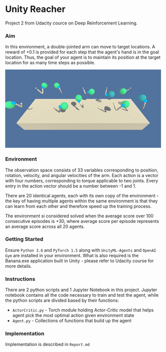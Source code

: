 # Unity Reacher 

Project 2 from Udacity cource on Deep Reinforcement Learning.

### Aim

In this environment, a double-jointed arm can move to target locations. 
A reward of +0.1 is provided for each step that the agent's hand is in the goal location. 
Thus, the goal of your agent is to maintain its position at the target location for as many time steps as possible.

![Gif showing the environment and how agent acts](env-view.gif)

### Environment

The observation space consists of 33 variables corresponding to position, rotation, velocity, and angular velocities of the arm. 
Each action is a vector with four numbers, corresponding to torque applicable to two joints. 
Every entry in the action vector should be a number between -1 and 1.

There are 20 identical agents, each with its own copy of the environment - the key of having multiple agents within the same environment
is that they can learn from each other and therefore speed up the training process.

The environment si considered solved when the average score over 100 consecutive episodes is +30, where average score per episode represents 
an average score across all 20 agents.

### Getting Started

Ensure ```Python 3.6``` and ```PyTorch 1.5``` along with ```UnityML-Agents``` and ```OpenAI Gym``` are installed in your environment. 
What is also required is the Banana.exe application built in Unity - please refer to Udacity course for more details.

### Instructions

There are 2 python scripts and 1 Jupyter Notebook in this project. Jupyter notebook contains all the code necessary to train and
test the agent, while the python scripts are divided based by their functions:

- ```ActorCritic.py``` - Torch module holding Actor-Critic model that helps agent pick the most optimal action given environment state
- ```Agent.py``` - Collections of functions that build up the agent

### Implementation

Implementation is described in ```Report.md```

